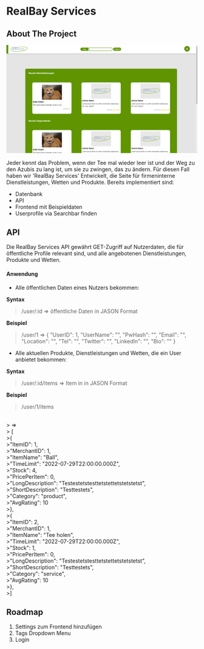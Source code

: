 # RealBay Services

<!-- ABOUT THE PROJECT -->
## About The Project

![RealBay Home Screen](readme/RealBayHomeScreen.png)

Jeder kennt das Problem, wenn der Tee mal wieder leer ist und der Weg zu den Azubis zu lang ist, um sie zu zwingen, das zu ändern.
Für diesen Fall haben wir 'RealBay Services' Entwickelt, die Seite für firmeninterne Dienstleistungen, Wetten und Produkte.
Bereits implementiert sind:

* Datenbank 
* API 
* Frontend mit Beispieldaten
* Userprofile via Searchbar finden

<!-- API -->
## API

Die RealBay Services API gewährt GET-Zugriff auf Nutzerdaten, die für öffentliche Profile relevant sind, und alle angebotenen Dienstleistungen, Produkte und Wetten.

#### Anwendung

- Alle öffentlichen Daten eines Nutzers bekommen:

**Syntax**
> /user/:id
> => öffentliche Daten in JASON Format
 
**Beispiel**
> /user/1
> =>
> {
> "UserID": 1,
> "UserName": "",
> "PwHash": "",
> "Email": "",
> "Location": "",
> "Tel": "",
> "Twitter": "",
> "LinkedIn": "", 
> "Bio": ""
> }

- Alle aktuellen Produkte, Dienstleistungen und Wetten, die ein User anbietet bekommen:

**Syntax**
> /user/:id/items
> => Item in in JASON Format
 
**Beispiel**
> /user/1/items 
<br>
> =>
<br>
> [
<br>
>{
<br>
>"ItemID": 1,
<br>
>"MerchantID": 1,
<br>
>"ItemName": "Ball",
<br>
>"TimeLimit": "2022-07-29T22:00:00.000Z",
<br>
>"Stock": 4,
<br>
>"PricePerItem": 0,
<br>
>"LongDescription": "Testestetstesttetstettetstetstetst",
<br>
>"ShortDescription": "Testtestets",
<br>
>"Category": "product",
<br>
>"AvgRating": 10
<br>
>},
<br>
>{
<br>
>"ItemID": 2,
<br>
>"MerchantID": 1,
<br>
>"ItemName": "Tee holen",
<br>
>"TimeLimit": "2022-07-29T22:00:00.000Z",
<br>
>"Stock": 1,
<br>
>"PricePerItem": 0,
<br>
>"LongDescription": "Testestetstesttetstettetstetstetst",
<br>
>"ShortDescription": "Testtestets",
<br>
>"Category": "service",
<br>
>"AvgRating": 10
<br>
>},
<br>
>]
<br>

<!-- Roadmap -->
## Roadmap

1. Settings zum Frontend hinzufügen
2. Tags Dropdown Menu
3. Login
